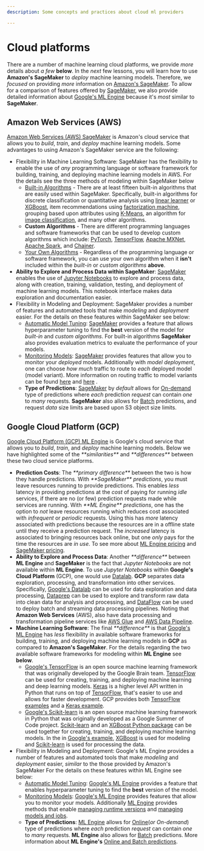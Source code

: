```yaml
---
description: Some concepts and practices about cloud ml providers

---
```


# Cloud platforms

There are a number of machine learning cloud platforms, we provide _more_ details about _a few_ **below**. In the _next_ few lessons, you will learn how to use **Amazon's SageMaker** to _deploy_ machine learning models. Therefore, we _focused_ on providing _more_ information on [Amazon's SageMaker](https://aws.amazon.com/sagemaker/). To allow for a comparison of features offered by [SageMaker](https://aws.amazon.com/sagemaker/), we also provide detailed information about [Google's ML Engine](https://cloud.google.com/ml-engine/) because it's _most_ similar to **SageMaker**.

## Amazon Web Services \(AWS\)

[Amazon Web Services \(AWS\) SageMaker](https://aws.amazon.com/sagemaker/) is Amazon's cloud service that allows you to _build_, _train_, and _deploy_ machine learning models. Some advantages to using Amazon's SageMaker service are the following:

* Flexibility in Machine Learning Software: SageMaker has the flexibility to enable the use of _any_ programming language or software framework for building, training, and deploying machine learning models in AWS. For the details see the three methods of modeling within SageMaker below
  * [Built-in Algorithms](https://docs.aws.amazon.com/sagemaker/latest/dg/algos.html) - There are at least fifteen built-in algorithms that are easily used within SageMaker. Specifically, built-in algorithms for discrete classification or quantitative analysis using [linear learner](https://docs.aws.amazon.com/sagemaker/latest/dg/linear-learner.html) or [XGBoost](https://docs.aws.amazon.com/sagemaker/latest/dg/xgboost.html), item recommendations using [factorization machine](https://docs.aws.amazon.com/sagemaker/latest/dg/fact-machines.html), grouping based upon attributes using [K-Means](https://docs.aws.amazon.com/sagemaker/latest/dg/k-means.html), an algorithm for [image classification](https://docs.aws.amazon.com/sagemaker/latest/dg/image-classification.html), and many other algorithms.
  * **Custom Algorithms** - There are different programming languages and software frameworks that can be used to develop custom algorithms which include: [PyTorch](https://docs.aws.amazon.com/sagemaker/latest/dg/pytorch.html), [TensorFlow](https://docs.aws.amazon.com/sagemaker/latest/dg/tf.html), [Apache MXNet](https://docs.aws.amazon.com/sagemaker/latest/dg/mxnet.html), [Apache Spark](https://docs.aws.amazon.com/sagemaker/latest/dg/apache-spark.html), and [Chainer](https://docs.aws.amazon.com/sagemaker/latest/dg/chainer.html).
  * [Your Own Algorithms](https://docs.aws.amazon.com/sagemaker/latest/dg/your-algorithms.html) - Regardless of the programming language or software framework, you can use your own algorithm when it **isn't** included within the _built-in_ or _custom algorithms_ **above**.
* **Ability to Explore and Process Data within SageMaker**: [SageMaker](https://aws.amazon.com/sagemaker/) enables the use of [Jupyter Notebooks](https://docs.aws.amazon.com/sagemaker/latest/dg/nbi.html) to explore and process data, along with creation, training, validation, testing, and deployment of machine learning models. This notebook interface makes data exploration and documentation easier.
* Flexibility in Modeling and Deployment: SageMaker provides a number of features and automated tools that make _modeling_ and _deployment_ easier. For the details on these features within SageMaker see below:
  * [Automatic Model Tuning](https://docs.aws.amazon.com/sagemaker/latest/dg/automatic-model-tuning.html): [SageMaker](https://aws.amazon.com/sagemaker/) provides a feature that allows hyperparameter tuning to find the **best** version of the model for _built-in_ and _custom algorithms_. For built-in algorithms **SageMaker** also provides evaluation metrics to evaluate the performance of your models.
  * [Monitoring Models](https://docs.aws.amazon.com/sagemaker/latest/dg/monitoring-overview.html): [SageMaker](https://aws.amazon.com/sagemaker/) provides features that allow you to monitor your _deployed_ models. Additionally with _model deployment_, one can choose _how much_ traffic to route to _each_ deployed model \(model variant\). More information on routing traffic to model variants can be found [here](https://docs.aws.amazon.com/sagemaker/latest/dg/API_ProductionVariant.html) and [here](https://docs.aws.amazon.com/sagemaker/latest/dg/API_CreateEndpointConfig.html) .
  * **Type of Predictions**: [SageMaker](https://aws.amazon.com/sagemaker/) by _default_ allows for [On-demand](https://docs.aws.amazon.com/sagemaker/latest/dg/ex1-test-model.html) type of predictions where _each_ prediction _request_ can contain _one_ to _many_ requests. **SageMaker** also allows for [Batch](https://docs.aws.amazon.com/sagemaker/latest/dg/how-it-works-batch.html) predictions, and request _data_ size limits are based upon S3 object size limits.

## Google Cloud Platform \(GCP\)

[Google Cloud Platform \(GCP\) ML Engine](https://cloud.google.com/ml-engine/) is Google's cloud service that allows you to _build_, _train_, and _deploy_ machine learning models. Below we have highlighted some of the _**similarities\**_ and _**differences\**_ between these two cloud service platforms.

* **Prediction Costs**: The _**primary difference\**_ between the two is how they handle predictions. With _**SageMaker\**_ _predictions_, you must leave resources running to provide predictions. This enables _less_ latency in providing predictions at the _cost_ of paying for running _idle_ services, if there are no \(or few\) prediction requests made while services are running. With _**ML Engine\**_ _predictions_, one has the option to _not_ leave resources running which reduces cost associated with _infrequent_ or _periodic_ requests. Using this has _more_ latency associated with predictions because the resources are in a offline state until they receive a prediction request. The _increased_ latency is associated to bringing resources back online, but one _only_ pays for the time the resources are _in use_. To see more about [ML Engine pricing](https://cloud.google.com/ml-engine/docs/pricing#node-hour) and [SageMaker pricing](https://cloud.google.com/ml-engine/docs/pricing#node-hour).
* **Ability to Explore and Process Data**: Another _**difference\**_ between **ML Engine** and **SageMaker** is the fact that _Jupyter Notebooks_ are not available within **ML Engine**. To use _Jupyter Notebooks_ within **Google's Cloud Platform** \(GCP\), one would use [Datalab](https://cloud.google.com/datalab/docs/). **GCP** separates data exploration, processing, and transformation into other services. Specifically, [Google's Datalab](https://cloud.google.com/datalab/docs/) can be used for data exploration and data processing, [Dataprep](https://cloud.google.com/dataprep/docs/) can be used to explore and transform raw data into clean data for analysis and processing, and [DataFlow](https://cloud.google.com/dataflow/docs/) can be used to deploy batch and streaming data processing pipelines. Noting that **Amazon Web Services** \(AWS\), also have data processing and transformation pipeline services like [AWS Glue](https://aws.amazon.com/glue/) and [AWS Data Pipeline](https://aws.amazon.com/datapipeline/).
* **Machine Learning Software**: The final _**difference\**_ is that [Google's ML Engine](https://cloud.google.com/ml-engine/) has _less_ flexibility in available software frameworks for building, training, and deploying machine learning models in **GCP** as compared to **Amazon's SageMaker**. For the details regarding the two available software frameworks for modeling within **ML Engine** see **below**.
  * [Google's TensorFlow](https://cloud.google.com/ml-engine/docs/tensorflow/) is an open source machine learning framework that was originally developed by the Google Brain team. [TensorFlow](https://www.tensorflow.org/) can be used for creating, training, and deploying machine learning and deep learning models. [Keras](https://keras.io/) is a higher level API written in Python that runs on top of [TensorFlow](https://www.tensorflow.org/), that's easier to use and allows for faster development. GCP provides both [TensorFlow examples](https://cloud.google.com/ml-engine/docs/tensorflow/samples) and a [Keras example](https://cloud.google.com/ml-engine/docs/tensorflow/samples#census-keras).
  * [Google's Scikit-learn](https://cloud.google.com/ml-engine/docs/scikit/) is an open source machine learning framework in Python that was originally developed as a Google Summer of Code project. [Scikit-learn](https://cloud.google.com/ml-engine/docs/scikit/) and an [XGBoost Python package](https://xgboost.readthedocs.io/en/latest/python/index.html) can be used together for creating, training, and deploying machine learning models. In the in [Google's example](https://cloud.google.com/ml-engine/docs/scikit/training-xgboost), [XGBoost](https://xgboost.readthedocs.io/en/latest/python/index.html) is used for modeling and [Scikit-learn](https://cloud.google.com/ml-engine/docs/scikit/) is used for processing the data.
* Flexibility in Modeling and Deployment: Google's ML Engine provides a number of features and automated tools that make _modeling_ and _deployment_ easier, _similar_ to the those provided by Amazon's SageMaker For the details on these features within ML Engine see below:
  * [Automatic Model Tuning](https://cloud.google.com/ml-engine/docs/tensorflow/hyperparameter-tuning-overview): [Google's ML Engine](https://cloud.google.com/ml-engine/) provides a feature that enables hyperparameter tuning to find the **best** version of the model.
  * [Monitoring Models](https://cloud.google.com/ml-engine/docs/tensorflow/monitor-training): [Google's ML Engine](https://cloud.google.com/ml-engine/) provides features that allow you to monitor your models. Additionally [ML Engine](https://cloud.google.com/ml-engine/) provides methods that enable [managing runtime versions](https://cloud.google.com/ml-engine/docs/tensorflow/versioning) and [managing models and jobs](https://cloud.google.com/ml-engine/docs/tensorflow/managing-models-jobs).
  * **Type of Predictions**: [ML Engine](https://cloud.google.com/ml-engine/) allows for [Online](https://cloud.google.com/ml-engine/docs/tensorflow/online-predict)\(_or On-demand_\) type of predictions where _each_ prediction _request_ can contain _one_ to _many_ requests. **ML Engine** also allows for [Batch](https://cloud.google.com/ml-engine/docs/tensorflow/batch-predict) predictions. More information about **ML Engine's** [Online and Batch predictions](https://cloud.google.com/ml-engine/docs/tensorflow/online-vs-batch-prediction).

